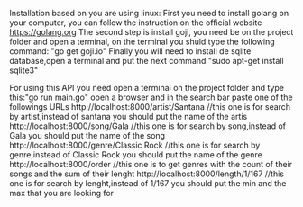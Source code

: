 Installation based on you are using linux:
	First you need to install golang on your computer, you can follow the instruction on the official website https://golang.org 
	The second step is install goji, you need be on the project folder and open a terminal, on the terminal you shuld type the following command: "go get goji.io"
	Finally you will need to install de sqlite database,open a terminal and put the next command "sudo apt-get install sqlite3"
	
For using this API you need open a terminal on the project folder and type this:"go run main.go"
open a browser and in the search bar paste one of the followings URLs
	http://localhost:8000/artist/Santana  		//this one is for search by artist,instead of santana you should put the name of the artis 
	http://localhost:8000/song/Gala			//this one is for search by song,instead of Gala you should put the name of the song
	http://localhost:8000/genre/Classic Rock	//this one is for search by genre,instead of Classic Rock you should put the name of the genre
	http://localhost:8000/order  			//this one is to get genres with the count of their songs and the sum of their lenght
	http://localhost:8000/length/1/167		//this one is for search by lenght,instead of 1/167 you should put the min and the max that 								you are looking for
	
